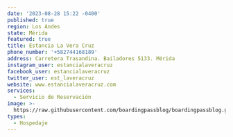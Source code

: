 ```yaml
---
date: '2023-08-28 15:22 -0400'
published: true
region: Los Andes
state: Mérida
featured: true
title: Estancia La Vera Cruz
phone_number: '+582744168189'
address: Carretera Trasandina. Bailadores 5133. Mérida
instagram_user: estancialaveracruz
facebook_user: estancialaveracruz
twitter_user: est_laveracruz
website: www.estancialaveracruz.com
services:
  - Servicio de Reservación
image: >-
  https://raw.githubusercontent.com/boardingpassblog/boardingpassblog.github.io/main/assets/images/Estancia-La-VeraCruz-Logo.jpg
types:
  - Hospedaje
---
```

